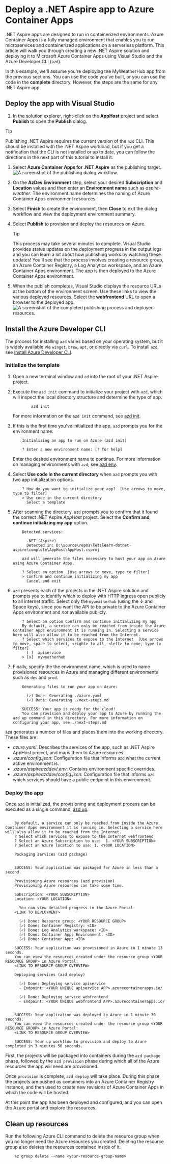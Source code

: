 # Deploy a .NET Aspire app to Azure Container Apps

.NET Aspire apps are designed to run in containerized environments. Azure Container Apps is a fully managed environment that enables you to run microservices and containerized applications on a serverless platform. This article will walk you through creating a new .NET Aspire solution and deploying it to Microsoft Azure Container Apps using Visual Studio and the Azure Developer CLI (`azd`).

In this example, we'll assume you're deploying the MyWeatherHub app from the previous sections. You can use the code you've built, or you can use the code in the **complete** directory. However, the steps are the same for any .NET Aspire app.

## Deploy the app with Visual Studio

1. In the solution explorer, right-click on the **AppHost** project and select **Publish** to open the **Publish** dialog.

  > [!TIP]
  > Publishing .NET Aspire requires the current version of the `azd` CLI. This should be installed with the .NET Aspire workload, but if you get a notification that the CLI is not installed or up to date, you can follow the directions in the next part of this tutorial to install it.

1. Select **Azure Container Apps for .NET Aspire** as the publishing target.
    ![A screenshot of the publishing dialog workflow.](media/vs-deploy.png)
1. On the **AzDev Environment** step, select your desired **Subscription** and **Location** values and then enter an **Environment name** such as _aspire-weather_. The environment name determines the naming of Azure Container Apps environment resources.
1. Select **Finish** to create the environment, then **Close** to exit the dialog workflow and view the deployment environment summary.
1. Select **Publish** to provision and deploy the resources on Azure.

    > [!TIP]
    > This process may take several minutes to complete. Visual Studio provides status updates on the deployment progress in the output logs and you can learn a lot about how publishing works by watching these updates! You'll see that the process involves creating a resource group, an Azure Container Registry, a Log Analytics workspace, and an Azure Container Apps environment. The app is then deployed to the Azure Container Apps environment.

1. When the publish completes, Visual Studio displays the resource URLs at the bottom of the environment screen. Use these links to view the various deployed resources. Select the **webfrontend** URL to open a browser to the deployed app.
    ![A screenshot of the completed publishing process and deployed resources.](media/vs-publish-complete.png)

## Install the Azure Developer CLI

The process for installing `azd` varies based on your operating system, but it is widely available via `winget`, `brew`, `apt`, or directly via `curl`. To install `azd`, see [Install Azure Developer CLI](https://learn.microsoft.com/azure/developer/azure-developer-cli/install-azd).

### Initialize the template

1. Open a new terminal window and `cd` into the root of your .NET Aspire project.
1. Execute the `azd init` command to initialize your project with `azd`, which will inspect the local directory structure and determine the type of app.

    ```console
            azd init
    ```

    For more information on the `azd init` command, see [azd init](https://learn.microsoft.com/azure/developer/azure-developer-cli/reference#azd-init).
1. If this is the first time you've initialized the app, `azd` prompts you for the environment name:

    ```console
        Initializing an app to run on Azure (azd init)
        
        ? Enter a new environment name: [? for help]
    ```

    Enter the desired environment name to continue. For more information on managing environments with `azd`, see [azd env](https://learn.microsoft.com/azure/developer/azure-developer-cli/reference#azd-env).
1. Select **Use code in the current directory** when `azd` prompts you with two app initialization options.

    ```console
        ? How do you want to initialize your app?  [Use arrows to move, type to filter]
        > Use code in the current directory
          Select a template
    ```

1. After scanning the directory, `azd` prompts you to confirm that it found the correct .NET Aspire _AppHost_ project. Select the **Confirm and continue initializing my app** option.

    ```console
        Detected services:
        
          .NET (Aspire)
          Detected in: D:\source\repos\letslearn-dotnet-aspire\complete\AppHost\AppHost.csproj
        
        azd will generate the files necessary to host your app on Azure using Azure Container Apps.
        
        ? Select an option  [Use arrows to move, type to filter]
        > Confirm and continue initializing my app
          Cancel and exit
    ```

1. `azd` presents each of the projects in the .NET Aspire solution and prompts you to identify which to deploy with HTTP ingress open publicly to all internet traffic. Select only the `myweatherhub` (using the ↓ and Space keys), since you want the API to be private to the Azure Container Apps environment and _not_ available publicly.

    ```console
        ? Select an option Confirm and continue initializing my app
        By default, a service can only be reached from inside the Azure Container Apps environment it is running in. Selecting a service here will also allow it to be reached from the Internet.
        ? Select which services to expose to the Internet  [Use arrows to move, space to select, <right> to all, <left> to none, type to filter]
          [ ]  apiservice
        > [x]  myweatherhub
    ```

1. Finally, specify the the environment name, which is used to name provisioned resources in Azure and managing different environments such as `dev` and `prod`.

    ```console
        Generating files to run your app on Azure:
        
          (✓) Done: Generating ./azure.yaml
          (✓) Done: Generating ./next-steps.md
        
        SUCCESS: Your app is ready for the cloud!
        You can provision and deploy your app to Azure by running the azd up command in this directory. For more information on configuring your app, see ./next-steps.md
    ```

`azd` generates a number of files and places them into the working directory. These files are:

- _azure.yaml_: Describes the services of the app, such as .NET Aspire AppHost project, and maps them to Azure resources.
- _.azure/config.json_: Configuration file that informs `azd` what the current active environment is.
- _.azure/aspireazddev/.env_: Contains environment specific overrides.
- _.azure/aspireazddev/config.json_: Configuration file that informs `azd` which services should have a public endpoint in this environment.

[](https://learn.microsoft.com/dotnet/aspire/deployment/azure/aca-deployment?tabs=visual-studio%2Cinstall-az-windows%2Cpowershell&pivots=azure-azd#deploy-the-app)

### Deploy the app

Once `azd` is initialized, the provisioning and deployment process can be executed as a single command, [azd up](https://learn.microsoft.com/azure/developer/azure-developer-cli/reference#azd-up).

```console

    By default, a service can only be reached from inside the Azure Container Apps environment it is running in. Selecting a service here will also allow it to be reached from the Internet.
    ? Select which services to expose to the Internet webfrontend
    ? Select an Azure Subscription to use:  1. <YOUR SUBSCRIPTION>
    ? Select an Azure location to use: 1. <YOUR LOCATION>
    
    Packaging services (azd package)
    
    
    SUCCESS: Your application was packaged for Azure in less than a second.
    
    Provisioning Azure resources (azd provision)
    Provisioning Azure resources can take some time.
    
    Subscription: <YOUR SUBSCRIPTION>
    Location: <YOUR LOCATION>
    
      You can view detailed progress in the Azure Portal:
    <LINK TO DEPLOYMENT>
    
      (✓) Done: Resource group: <YOUR RESOURCE GROUP>
      (✓) Done: Container Registry: <ID>
      (✓) Done: Log Analytics workspace: <ID>
      (✓) Done: Container Apps Environment: <ID>
      (✓) Done: Container App: <ID>
    
    SUCCESS: Your application was provisioned in Azure in 1 minute 13 seconds.
    You can view the resources created under the resource group <YOUR RESOURCE GROUP> in Azure Portal:
    <LINK TO RESOURCE GROUP OVERVIEW>
    
    Deploying services (azd deploy)
    
      (✓) Done: Deploying service apiservice
      - Endpoint: <YOUR UNIQUE apiservice APP>.azurecontainerapps.io/
    
      (✓) Done: Deploying service webfrontend
      - Endpoint: <YOUR UNIQUE webfrontend APP>.azurecontainerapps.io/
    
    
    SUCCESS: Your application was deployed to Azure in 1 minute 39 seconds.
    You can view the resources created under the resource group <YOUR RESOURCE GROUP> in Azure Portal:
    <LINK TO RESOURCE GROUP OVERVIEW>
    
    SUCCESS: Your up workflow to provision and deploy to Azure completed in 3 minutes 50 seconds.
```

First, the projects will be packaged into containers during the `azd package` phase, followed by the `azd provision` phase during which all of the Azure resources the app will need are provisioned.

Once `provision` is complete, `azd deploy` will take place. During this phase, the projects are pushed as containers into an Azure Container Registry instance, and then used to create new revisions of Azure Container Apps in which the code will be hosted.

At this point the app has been deployed and configured, and you can open the Azure portal and explore the resources.

## Clean up resources

Run the following Azure CLI command to delete the resource group when you no longer need the Azure resources you created. Deleting the resource group also deletes the resources contained inside of it.

```console
    az group delete --name <your-resource-group-name>
```